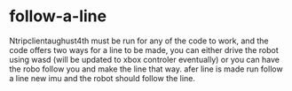# follow-a-line
Ntripclientaughust4th must be run for any of the code to work, and the code offers two ways for a line to be made,
you can either drive the robot using wasd (will be updated to xbox controler eventually) or you can have the robo
follow you and make the line that way. afer line is made run follow a line new imu and the robot should follow the line.
